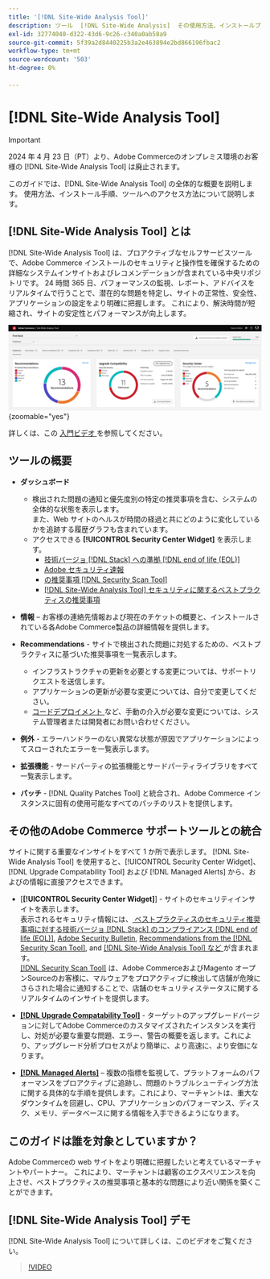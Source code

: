 ```yaml
---
title: '[!DNL Site-Wide Analysis Tool]'
description: ツール  [!DNL Site-Wide Analysis]  その使用方法、インストールプロセス、アクセス方法について説明します
exl-id: 32774040-d322-43d6-9c26-c340a0ab58a9
source-git-commit: 5f39a2d8440225b3a2e463894e2bd866196fbac2
workflow-type: tm+mt
source-wordcount: '503'
ht-degree: 0%

---
```


# [!DNL Site-Wide Analysis Tool]

>[!IMPORTANT]
>
>2024 年 4 月 23 日（PT）より、Adobe Commerceのオンプレミス環境のお客様の [!DNL Site-Wide Analysis Tool] は廃止されます。

このガイドでは、[!DNL Site-Wide Analysis Tool] の全体的な概要を説明します。 使用方法、インストール手順、ツールへのアクセス方法について説明します。

## [!DNL Site-Wide Analysis Tool] とは

[!DNL Site-Wide Analysis Tool] は、プロアクティブなセルフサービスツールで、Adobe Commerce インストールのセキュリティと操作性を確保するための詳細なシステムインサイトおよびレコメンデーションが含まれている中央リポジトリです。 24 時間 365 日、パフォーマンスの監視、レポート、アドバイスをリアルタイムで行うことで、潜在的な問題を特定し、サイトの正常性、安全性、アプリケーションの設定をより明確に把握します。 これにより、解決時間が短縮され、サイトの安定性とパフォーマンスが向上します。

![Site-Wide Analysis Tool ダッシュボード ](../../assets/tools/swat-dashboard.png){zoomable="yes"}

詳しくは、この [ 入門ビデオ ](https://www.youtube.com/watch?v=KW2R8ki_RG4) を参照してください。

## ツールの概要

- **ダッシュボード**
   - 検出された問題の通知と優先度別の特定の推奨事項を含む、システムの全体的な状態を表示します。<br>
また、Web サイトのヘルスが時間の経過と共にどのように変化しているかを追跡する履歴グラフも含まれています。
   - アクセスできる **[!UICONTROL Security Center Widget]** を表示します。
      - [ 技術バージョ  [!DNL Stack]  への準拠  [!DNL end of life (EOL)]](https://experienceleague.adobe.com/docs/commerce-operations/installation-guide/system-requirements.html?lang=ja)
      - [Adobe セキュリティ速報 ](https://helpx.adobe.com/jp/security/security-bulletin.html)
      - [ の推奨事項  [!DNL Security Scan Tool]](https://experienceleague.adobe.com/docs/commerce-admin/systems/security/security-scan.html?lang=ja)
      - [[!DNL Site-Wide Analysis Tool]  セキュリティに関するベストプラクティスの推奨事項 ](https://experienceleague.adobe.com/docs/commerce-operations/tools/site-wide-analysis-tool/recommendations.html?lang=ja)

- **情報** – お客様の連絡先情報および現在のチケットの概要と、インストールされている各Adobe Commerce製品の詳細情報を提供します。

- **Recommendations** - サイトで検出された問題に対処するための、ベストプラクティスに基づいた推奨事項を一覧表示します。
   - インフラストラクチャの更新を必要とする変更については、サポートリクエストを送信します。
   - アプリケーションの更新が必要な変更については、自分で変更してください。
   - [ コードデプロイメント ](https://experienceleague.adobe.com/docs/commerce-cloud-service/user-guide/architecture/pro-develop-deploy-workflow.html?lang=ja#deployment-workflow) など、手動の介入が必要な変更については、システム管理者または開発者にお問い合わせください。

- **例外** - エラーハンドラーのない異常な状態が原因でアプリケーションによってスローされたエラーを一覧表示します。

- **拡張機能** - サードパーティの拡張機能とサードパーティライブラリをすべて一覧表示します。

- **パッチ** - [!DNL Quality Patches Tool] と統合され、Adobe Commerce インスタンスに固有の使用可能なすべてのパッチのリストを提供します。

## その他のAdobe Commerce サポートツールとの統合

サイトに関する重要なインサイトをすべて 1 か所で表示します。 [!DNL Site-Wide Analysis Tool] を使用すると、[!UICONTROL Security Center Widget]、[!DNL Upgrade Compatability Tool] および [!DNL Managed Alerts] から、およびの情報に直接アクセスできます。

- [**[!UICONTROL Security Center Widget]**] - サイトのセキュリティインサイトを表示します。<br>
表示されるセキュリティ情報には、[ ベストプラクティスのセキュリティ推奨事項に対する技術バージョ  [!DNL Stack]  のコンプライアンス  [!DNL end of life (EOL)]](https://experienceleague.adobe.com/docs/commerce-operations/installation-guide/system-requirements.html?lang=ja), [Adobe Security Bulletin](https://helpx.adobe.com/jp/security/security-bulletin.html), [Recommendations from the [!DNL Security Scan Tool]](https://experienceleague.adobe.com/docs/commerce-admin/systems/security/security-scan.html?lang=ja), and [[!DNL Site-Wide Analysis Tool]  など ](https://experienceleague.adobe.com/docs/commerce-operations/tools/site-wide-analysis-tool/recommendations.html?lang=ja) が含まれます。<br>
[[!DNL Security Scan Tool]](https://experienceleague.adobe.com/docs/commerce-admin/systems/security/security-scan.html?lang=ja) は、Adobe CommerceおよびMagento オープンSourceのお客様に、マルウェアをプロアクティブに検出して店舗が危険にさらされた場合に通知することで、店舗のセキュリティステータスに関するリアルタイムのインサイトを提供します。

- [**[!DNL Upgrade Compatability Tool]**](../../upgrade/upgrade-compatibility-tool/overview.md) - ターゲットのアップグレードバージョンに対してAdobe Commerceのカスタマイズされたインスタンスを実行し、対処が必要な重要な問題、エラー、警告の概要を返します。これにより、アップグレード分析プロセスがより簡単に、より高速に、より安価になります。

- [**[!DNL Managed Alerts]**](https://support.magento.com/hc/en-us/sections/360010758472-Managed-alerts-for-Adobe-Commerce) – 複数の指標を監視して、プラットフォームのパフォーマンスをプロアクティブに追跡し、問題のトラブルシューティング方法に関する具体的な手順を提供します。これにより、マーチャントは、重大なダウンタイムを回避し、CPU、アプリケーションのパフォーマンス、ディスク、メモリ、データベースに関する情報を入手できるようになります。

## このガイドは誰を対象としていますか？

Adobe Commerceの web サイトをより明確に把握したいと考えているマーチャントやパートナー。 これにより、マーチャントは顧客のエクスペリエンスを向上させ、ベストプラクティスの推奨事項と基本的な問題により近い関係を築くことができます。

## [!DNL Site-Wide Analysis Tool] デモ

[!DNL Site-Wide Analysis Tool] について詳しくは、このビデオをご覧ください。

>[!VIDEO](https://video.tv.adobe.com/v/3410779?quality=12&captions=jpn)
